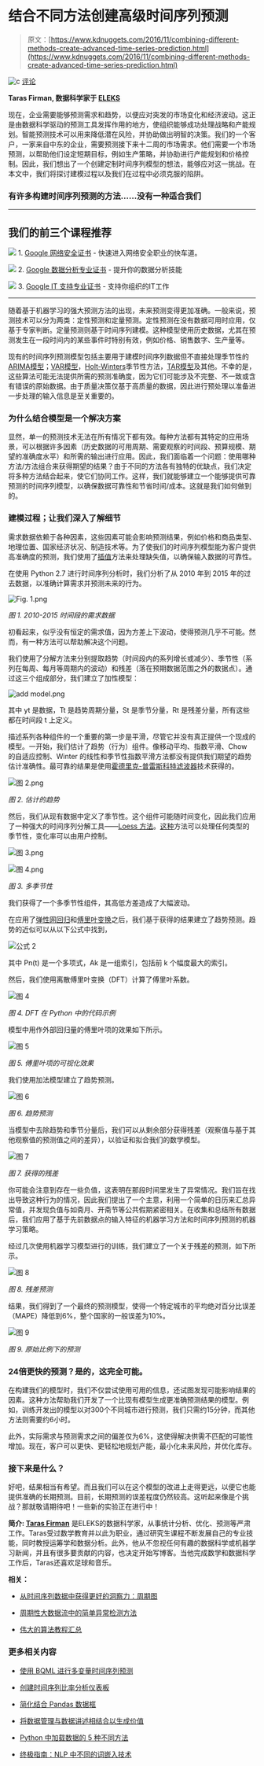 # 结合不同方法创建高级时间序列预测

> 原文：[https://www.kdnuggets.com/2016/11/combining-different-methods-create-advanced-time-series-prediction.html](https://www.kdnuggets.com/2016/11/combining-different-methods-create-advanced-time-series-prediction.html)

![c](../Images/3d9c022da2d331bb56691a9617b91b90.png) [评论](#comments)

**Taras Firman, 数据科学家于 [ELEKS](http://eleks.com/)**

现在，企业需要能够预测需求和趋势，以便应对突发的市场变化和经济波动。这正是由数据科学驱动的预测工具发挥作用的地方，使组织能够成功处理战略和产能规划。智能预测技术可以用来降低潜在风险，并协助做出明智的决策。我们的一个客户，一家来自中东的企业，需要预测接下来十二周的市场需求。他们需要一个市场预测，以帮助他们设定短期目标，例如生产策略，并协助进行产能规划和价格控制。因此，我们想出了一个创建定制时间序列模型的想法，能够应对这一挑战。在本文中，我们将探讨建模过程以及我们在过程中必须克服的陷阱。

### 有许多构建时间序列预测的方法……没有一种适合我们

* * *

## 我们的前三个课程推荐

![](../Images/0244c01ba9267c002ef39d4907e0b8fb.png) 1\. [Google 网络安全证书](https://www.kdnuggets.com/google-cybersecurity) - 快速进入网络安全职业的快车道。

![](../Images/e225c49c3c91745821c8c0368bf04711.png) 2\. [Google 数据分析专业证书](https://www.kdnuggets.com/google-data-analytics) - 提升你的数据分析技能

![](../Images/0244c01ba9267c002ef39d4907e0b8fb.png) 3\. [Google IT 支持专业证书](https://www.kdnuggets.com/google-itsupport) - 支持你组织的IT工作

* * *

随着基于机器学习的强大预测方法的出现，未来预测变得更加准确。一般来说，预测技术可以分为两类：定性预测和定量预测。定性预测在没有数据可用时应用，仅基于专家判断。定量预测则基于时间序列建模。这种模型使用历史数据，尤其在预测发生在一段时间内的某些事件时特别有效，例如价格、销售数字、生产量等。

现有的时间序列预测模型包括主要用于建模时间序列数据但不直接处理季节性的[ARIMA模型](https://onlinecourses.science.psu.edu/stat510/node/49)；[VAR模型](https://onlinecourses.science.psu.edu/stat510/node/79)，[Holt-Winters](https://www.otexts.org/fpp/7/5)季节性方法，[TAR模型](https://onlinecourses.science.psu.edu/stat510/node/82)及其他。不幸的是，这些算法可能无法提供所需的预测准确度，因为它们可能涉及不完整、不一致或含有错误的原始数据。由于质量决策仅基于高质量的数据，因此进行预处理以准备进一步处理的输入信息是至关重要的。

### 为什么结合模型是一个解决方案

显然，单一的预测技术无法在所有情况下都有效。每种方法都有其特定的应用场景，可以根据许多因素（历史数据的可用周期、需要观察的时间段、预算规模、期望的准确度水平）和所需的输出进行应用。因此，我们面临着一个问题：使用哪种方法/方法组合来获得期望的结果？由于不同的方法各有独特的优缺点，我们决定将多种方法结合起来，使它们协同工作。这样，我们就能够建立一个能够提供可靠预测的时间序列模型，以确保数据可靠性和节省时间/成本。这就是我们如何做到的。

### 建模过程；让我们深入了解细节

需求数据依赖于各种因素，这些因素可能会影响预测结果，例如价格和商品类型、地理位置、国家经济状况、制造技术等。为了使我们的时间序列模型能为客户提供高准确度的预测，我们使用了[插值](https://ece.uwaterloo.ca/~dwharder/NumericalAnalysis/05Interpolation/)方法来处理缺失值，以确保输入数据的可靠性。

在使用 Python 2.7 进行时间序列分析时，我们分析了从 2010 年到 2015 年的过去数据，以准确计算需求并预测未来的行为。

![Fig. 1.png](../Images/86badad37232a5c8711be816bb1564bd.png)

*图 1\. 2010-2015 时间段的需求数据*

初看起来，似乎没有恒定的需求值，因为方差上下波动，使得预测几乎不可能。然而，有一种方法可以帮助解决这个问题。

我们使用了分解方法来分别提取趋势（时间段内的系列增长或减少）、季节性（系列在每周、每月等周期内的波动）和残差（落在预期数据范围之外的数据点）。通过这三个组成部分，我们建立了加性模型：

![add model.png](../Images/d8ddfef548870c9874d06e48bf409dce.png)

其中 yt 是数据，Tt 是趋势周期分量，St 是季节分量，Rt 是残差分量，所有这些都在时间段 t 上定义。

描述系列各种组件的一个重要的第一步是平滑，尽管它并没有真正提供一个现成的模型。一开始，我们估计了趋势（行为）组件。像移动平均、指数平滑、Chow 的自适应控制、Winter 的线性和季节性指数平滑方法都没有提供我们期望的趋势估计准确性。最可靠的结果是使用[霍德里克-普雷斯科特滤波器](https://cran.r-project.org/web/packages/mFilter/mFilter.pdf)技术获得的。

![图 2.png](../Images/6f79492c6e66bb6df38997bfccb249f9.png)

*图 2\. 估计的趋势*

然后，我们从现有数据中定义了季节性。这个组件可能随时间变化，因此我们应用了一种强大的时间序列分解工具——[Loess 方法](https://www.otexts.org/fpp/6/5)。[这种](https://www.otexts.org/fpp/6/5)方法可以处理任何类型的季节性，变化率可以由用户控制。

![图 3.png](../Images/eefcf56cefa0b1d4fb572f5c49d8f160.png)

![图 4.png](../Images/27e4843cceabd21b1cd4b09856a4c4d9.png)

*图 3\. 多季节性*

我们获得了一个多季节性组件，其高低方差造成了大幅波动。

在应用了[弹性网回归](http://scikit-learn.org/stable/modules/generated/sklearn.linear_model.ElasticNet.html)和[傅里叶变换](http://www.le.ac.uk/users/dsgp1/COURSES/LEIMETZ/FOURIER.pdf)之后，我们基于获得的结果建立了趋势预测。趋势的近似可以从以下公式中找到，

![公式 2](../Images/e30b3af647ca14f237c8b792b2f81dea.png)

其中 Pn(t) 是一个多项式，Ak 是一组索引，包括前 k 个幅度最大的索引。

然后，我们使用离散傅里叶变换（DFT）计算了傅里叶系数。

![图 4](../Images/086695b214ec1256df3fc9e7530c74a4.png)

*图 4\. DFT 在 Python 中的代码示例*

模型中用作外部回归量的傅里叶项的效果如下所示。

![图 5](../Images/bcd8ece08daf2471c898b20faa7f1634.png)

*图 5\. 傅里叶项的可视化效果*

我们使用加法模型建立了趋势预测。

![图 6](../Images/87d3d4c8cbc944be9ded0491037ac1c5.png)

*图 6\. 趋势预测*

当模型中去除趋势和季节分量后，我们可以从剩余部分获得残差（观察值与基于其他观察值的预测值之间的差异），以验证和拟合我们的数学模型。

![图 7](../Images/6417102941576a34f4eb53cbdaea22b8.png)

*图 7\. 获得的残差*

你可能会注意到存在一些负值，这表明在那段时间里发生了异常情况。我们旨在找出导致这种行为的情况，因此我们提出了一个主意，利用一个简单的日历来汇总异常值，并发现负值与如斋月、开斋节等公共假期紧密相关。在收集和总结所有数据后，我们应用了基于先前数据点的输入特征的机器学习方法和时间序列预测的机器学习策略。

经过几次使用机器学习模型进行的训练，我们建立了一个关于残差的预测，如下所示。

![图 8](../Images/cf4526aa370979c19e6bf0a1f6362325.png)

*图 8\. 残差预测*

结果，我们得到了一个最终的预测模型，使得一个特定城市的平均绝对百分比误差（MAPE）降低到6%，整个国家的一般误差为10%。

![图 9](../Images/9c4e934d50df51c7838165b2a9f11b5c.png)

*图 9\. 原始比例下的预测*

### 24倍更快的预测？是的，这完全可能。

在构建我们的模型时，我们不仅尝试使用可用的信息，还试图发现可能影响结果的因素。这种方法帮助我们开发了一个比现有模型生成更准确预测结果的模型。例如，训练开发出的模型以对300个不同城市进行预测，我们只需约15分钟，而其他方法则需要约6小时。

此外，实际需求与预测需求之间的偏差仅为6%，这使得解决供需不匹配的可能性增加。现在，客户可以更快、更轻松地规划产能，最小化未来风险，并优化库存。

### 接下来是什么？

好吧，结果相当有希望。而且我们可以在这个模型的改进上走得更远，以便它也能提供准确的长期预测。目前，长期预测的误差程度仍然较高。这听起来像是个挑战？那就敬请期待吧！一些新的实验正在进行中！

**简介: [Taras Firman](https://www.facebook.com/profile.php?id=100009049483326)** 是ELEKS的数据科学家，从事统计分析、优化、预测等严肃工作。Taras受过数学教育并以此为职业，通过研究生课程不断发展自己的专业技能，同时教授运筹学和数据分析。此外，他从不忽视任何有趣的数据科学或机器学习新闻，并且有很多要贡献的内容，也决定开始写博客。当他完成数学和数据科学工作后，Taras还喜欢足球和音乐。

**相关：**

+   [从时间序列数据中获得更好的洞察力：周期图](/2016/03/better-insights-time-series-cycle-plots.html)

+   [周期性大数据流中的简单异常检测方法](/2016/08/anomaly-detection-periodic-big-data-streams.html)

+   [伟大的算法教程汇总](/2016/09/great-algorithm-tutorial-roundup.html)

### 更多相关内容

+   [使用 BQML 进行多变量时间序列预测](https://www.kdnuggets.com/2023/07/multivariate-timeseries-prediction-bqml.html)

+   [创建时间序列比率分析仪表板](https://www.kdnuggets.com/2023/06/wolfer-create-time-series-ratio-analysis-dashboard.html)

+   [简化结合 Pandas 数据框](https://www.kdnuggets.com/2022/09/combining-pandas-dataframes-made-simple.html)

+   [将数据管理与数据讲述相结合以生成价值](https://www.kdnuggets.com/combining-data-management-and-data-storytelling-to-generate-value)

+   [Python 中加载数据的 5 种不同方法](https://www.kdnuggets.com/2020/08/5-different-ways-load-data-python.html)

+   [终极指南：NLP 中不同的词嵌入技术](https://www.kdnuggets.com/2021/11/guide-word-embedding-techniques-nlp.html)
